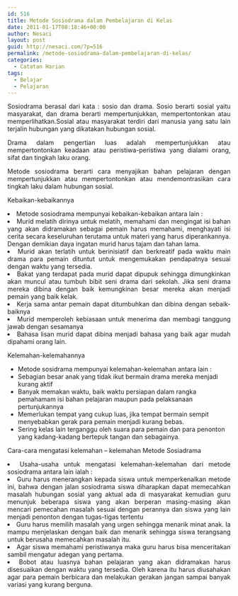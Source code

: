 ```yaml
---
id: 516
title: Metode Sosiodrama dalam Pembelajaran di Kelas
date: 2011-01-17T08:18:46+00:00
author: Nesaci
layout: post
guid: http://nesaci.com/?p=516
permalink: /metode-sosiodrama-dalam-pembelajaran-di-kelas/
categories:
  - Catatan Harian
tags:
  - Belajar
  - Pelajaran
---
```

<p style="text-align: justify;">
  Sosiodrama berasal dari kata : sosio dan drama. Sosio berarti sosial yaitu masyarakat, dan drama berarti mempertunjukkan, mempertontonkan atau memperlihatkan.Sosial atau masyarakat terdiri dari manusia yang satu lain terjalin hubungan yang dikatakan hubungan sosial.
</p>

<p style="text-align: justify;">
  Drama dalam pengertian luas adalah mempertunjukkan atau mempertontonkan keadaan atau peristiwa-peristiwa yang dialami orang, sifat dan tingkah laku orang.
</p>

<p style="text-align: justify;">
  Metode sosiodrama berarti cara menyajikan bahan pelajaran dengan mempertunjukkan atau mempertontonkan atau mendemontrasikan cara tingkah laku dalam hubungan sosial.
</p>

<p style="text-align: justify;">
  Kebaikan-kebaikannya
</p>

<li style="text-align: justify;">
  Metode sosiodrama mempunyai kebaikan-kebaikan antara lain :
</li>
<li style="text-align: justify;">
  Murid melatih dirinya untuk melatih, memahami dan mengingat isi bahan yang akan didramakan sebagai pemain harus memahami, menghayati isi cerita secara keseluruhan terutama untuk materi yang harus diperankannya. Dengan demikian daya ingatan murid harus tajam dan tahan lama.
</li>
<li style="text-align: justify;">
  Murid akan terlatih untuk berinisiatif dan berkreatif pada waktu main drama para pemain dituntut untuk mengemukakan pendapatnya sesuai dengan waktu yang tersedia.
</li>
<li style="text-align: justify;">
  Bakat yang terdapat pada murid dapat dipupuk sehingga dimungkinkan akan muncul atau tumbuh bibit seni drama dari sekolah. Jika seni drama mereka dibina dengan baik kemungkinan besar mereka akan menjadi pemain yang baik kelak.
</li>
<li style="text-align: justify;">
  Kerja sama antar pemain dapat ditumbuhkan dan dibina dengan sebaik-baiknya
</li>
<li style="text-align: justify;">
  Murid memperoleh kebiasaan untuk menerima dan membagi tanggung jawab dengan sesamanya
</li>
<li style="text-align: justify;">
  Bahasa lisan murid dapat dibina menjadi bahasa yang baik agar mudah dipahami orang lain.
</li>

Kelemahan-kelemahannya

  * Metode sosidrama mempunyai kelemahan-kelemahan antara lain :
  * Sebagian besar anak yang tidak ikut bermain drama mereka menjadi kurang aktif
  * Banyak memakan waktu, baik waktu persiapan dalam rangka pemahamam isi bahan pelajaran maupun pada pelaksanaan pertunjukannya
  * Memerlukan tempat yang cukup luas, jika tempat bermain sempit menyebabkan gerak para pemain menjadi kurang bebas.
  * Sering kelas lain terganggu oleh suara para pemain dan para penonton yang kadang-kadang bertepuk tangan dan sebagainya.

<p style="text-align: justify;">
  Cara-cara mengatasi kelemahan – kelemahan Metode Sosiadrama
</p>

<li style="text-align: justify;">
  Usaha-usaha untuk mengatasi kelemahan-kelemahan dari metode sosiodrama antara lain ialah :
</li>
<li style="text-align: justify;">
  Guru harus menerangkan kepada siswa untuk memperkenalkan metode ini, bahwa dengan jalan sosiodrama siswa diharapkan dapat memecahkan masalah hubungan sosial yang aktual ada di masyarakat kemudian guru menunjuk beberapa siswa yang akan berperan masing-masing akan mencari pemecahan masalah sesuai dengan perannya dan siswa yang lain menjadi penonton dengan tugas-tigas tertentu
</li>
<li style="text-align: justify;">
  Guru harus memilih masalah yang urgen sehingga menarik minat anak. Ia mampu menjelaskan dengan baik dan menarik sehingga siswa terangsang untuk berusaha memecahkan masalah itu.
</li>
<li style="text-align: justify;">
  Agar siswa memahami peristiwanya maka guru harus bisa menceritakan sambil mengatur adegan yang pertama.
</li>
<li style="text-align: justify;">
  Bobot atau luasnya bahan pelajaran yang akan didramakan harus disesuaikan dengan waktu yang tersedia. Oleh karena itu harus diusahakan agar para pemain berbicara dan melakukan gerakan jangan sampai banyak variasi yang kurang berguna.
</li>